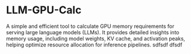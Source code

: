 # LLM-GPU-Calc

A simple and efficient tool to calculate GPU memory requirements for serving large language models (LLMs). It provides detailed insights into memory usage, including model weights, KV cache, and activation peaks, helping optimize resource allocation for inference pipelines.
sdfsdf dfsdf
